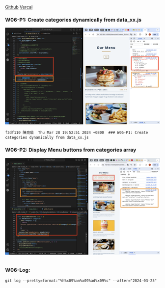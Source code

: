 [Github](https://github.com/liangyu9103/1122-js-demo_31.git)
[Vercal](https://vercel.com/liangyu9103s-projects/1122-js-demo-31)

### W06-P1: Create categories dynamically from data_xx.js

![](w06-p1.png)

```
f3df110 陳亮瑜  Thu Mar 28 19:52:51 2024 +0800  ### W06-P1: Create categories dynamically from data_xx.js
```

### W06-P2: Display Menu buttons from categories array

![](w06-p2.png)

```

```

### W06-Log:

```
git log --pretty=format:"%h%x09%an%x09%ad%x09%s" --after="2024-03-25"
```
